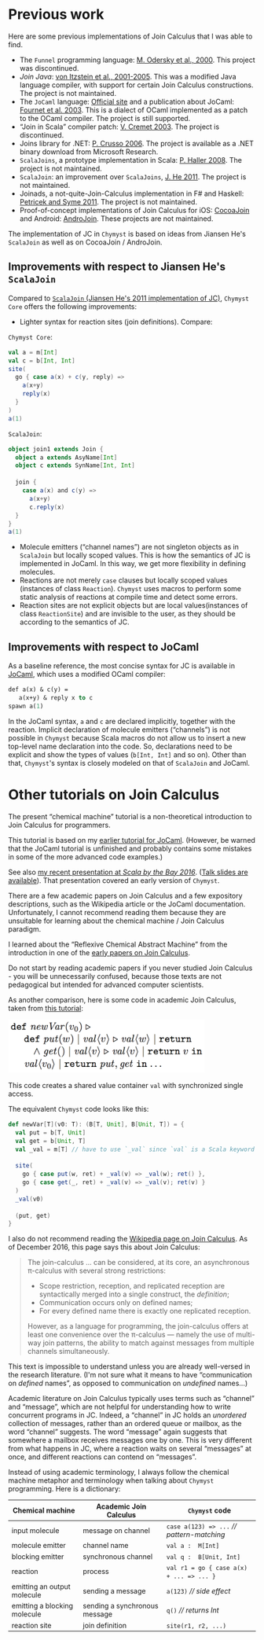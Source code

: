 <link href="{{ site.github.url }}/tables.css" rel="stylesheet" />

# Previous work

Here are some previous implementations of Join Calculus that I was able to find.

- The `Funnel` programming language: [M. Odersky et al., 2000](http://lampwww.epfl.ch/funnel/). This project was discontinued.
- _Join Java_: [von Itzstein et al., 2001-2005](http://www.vonitzstein.com/Project_JoinJava.html). This was a modified Java language compiler, with support for certain Join Calculus constructions. The project is not maintained.
- The `JoCaml` language: [Official site](http://jocaml.inria.fr) and a publication about JoCaml: [Fournet et al. 2003](http://research.microsoft.com/en-us/um/people/fournet/papers/jocaml-afp4-summer-school-02.pdf). This is a dialect of OCaml implemented as a patch to the OCaml compiler. The project is still supported.
- “Join in Scala” compiler patch: [V. Cremet 2003](http://lampwww.epfl.ch/~cremet/misc/join_in_scala/index.html). The project is discontinued.
- Joins library for .NET: [P. Crusso 2006](http://research.microsoft.com/en-us/um/people/crusso/joins/). The project is available as a .NET binary download from Microsoft Research.
- `ScalaJoins`, a prototype implementation in Scala: [P. Haller 2008](http://lampwww.epfl.ch/~phaller/joins/index.html). The project is not maintained.
- `ScalaJoin`: an improvement over `ScalaJoins`, [J. He 2011](https://github.com/Jiansen/ScalaJoin). The project is not maintained.
- Joinads, a not-quite-Join-Calculus implementation in F# and Haskell: [Petricek and Syme 2011](https://www.microsoft.com/en-us/research/publication/joinads-a-retargetable-control-flow-construct-for-reactive-parallel-and-concurrent-programming/). The project is not maintained.
- Proof-of-concept implementations of Join Calculus for iOS: [CocoaJoin](https://github.com/winitzki/AndroJoin) and Android: [AndroJoin](https://github.com/winitzki/AndroJoin). These projects are not maintained.

The implementation of JC in `Chymyst` is based on ideas from Jiansen He's `ScalaJoin` as well as on CocoaJoin / AndroJoin.

## Improvements with respect to Jiansen He's `ScalaJoin`

Compared to [`ScalaJoin` (Jiansen He's 2011 implementation of JC)](https://github.com/Jiansen/ScalaJoin), `Chymyst Core` offers the following improvements:

- Lighter syntax for reaction sites (join definitions). Compare:

`Chymyst Core`:

```scala
val a = m[Int]
val c = b[Int, Int]
site(
  go { case a(x) + c(y, reply) =>
    a(x+y)
    reply(x)
  }
)
a(1)

```

`ScalaJoin`:

```scala
object join1 extends Join {
  object a extends AsyName[Int]
  object c extends SynName[Int, Int]

  join {
    case a(x) and c(y) =>
      a(x+y)
      c.reply(x)
  }
}
a(1)

```

- Molecule emitters (“channel names”) are not singleton objects as in `ScalaJoin` but locally scoped values. This is how the semantics of JC is implemented in JoCaml. In this way, we get more flexibility in defining molecules.
- Reactions are not merely `case` clauses but locally scoped values (instances of class `Reaction`). `Chymyst` uses macros to perform some static analysis of reactions at compile time and detect some errors.
- Reaction sites are not explicit objects but are local values(instances of class `ReactionSite`) and are invisible to the user, as they should be according to the semantics of JC.

## Improvements with respect to JoCaml


As a baseline reference, the most concise syntax for JC is available in [JoCaml](http://jocaml.inria.fr), which uses a modified OCaml compiler:

```ocaml
def a(x) & c(y) =  
   a(x+y) & reply x to c
spawn a(1)

```

In the JoCaml syntax, `a` and `c` are declared implicitly, together with the reaction.
Implicit declaration of molecule emitters (“channels”) is not possible in `Chymyst` because Scala macros do not allow us to insert a new top-level name declaration into the code.
So, declarations need to be explicit and show the types of values (`b[Int, Int]` and so on).
Other than that, `Chymyst`'s syntax is closely modeled on that of `ScalaJoin` and JoCaml.


# Other tutorials on Join Calculus

The present “chemical machine” tutorial is a non-theoretical introduction to Join Calculus for programmers.

This tutorial is based on my [earlier tutorial for JoCaml](https://sites.google.com/site/winitzki/tutorial-on-join-calculus-and-its-implementation-in-ocaml-jocaml). (However, be warned that the JoCaml tutorial is unfinished and probably contains some mistakes in some of the more advanced code examples.)

See also [my recent presentation at _Scala by the Bay 2016_](https://scalaebythebay2016.sched.org/event/7iU2/concurrent-join-calculus-in-scala).
([Talk slides are available](https://github.com/winitzki/talks/tree/master/join_calculus)).
That presentation covered an early version of `Chymyst`.

There are a few academic papers on Join Calculus and a few expository descriptions, such as the Wikipedia article or the JoCaml documentation.
Unfortunately, I cannot recommend reading them because they are unsuitable for learning about the chemical machine / Join Calculus paradigm.

I learned about the “Reflexive Chemical Abstract Machine” from the introduction in one of the [early papers on Join Calculus](http://citeseerx.ist.psu.edu/viewdoc/download?doi=10.1.1.32.3078&rep=rep1&type=pdf).

Do not start by reading academic papers if you never studied Join Calculus - you will be unnecessarily confused, because those texts are not pedagogical but intended for advanced computer scientists.

As another comparison, here is some code in academic Join Calculus, taken from [this tutorial](http://research.microsoft.com/en-us/um/people/fournet/papers/join-tutorial.pdf):

<img alt="def newVar(v0) def put(w) etc." src="academic_join_calculus_2.png" width="400" />

This code creates a shared value container `val` with synchronized single access.

The equivalent `Chymyst` code looks like this:

```scala
def newVar[T](v0: T): (B[T, Unit], B[Unit, T]) = {
  val put = b[T, Unit] 
  val get = b[Unit, T]
  val _val = m[T] // have to use `_val` since `val` is a Scala keyword
  
  site(
    go { case put(w, ret) + _val(v) => _val(w); ret() },
    go { case get(_, ret) + _val(v) => _val(v); ret(v) }
  )
  _val(v0)
  
  (put, get)
}

```

I also do not recommend reading the [Wikipedia page on Join Calculus](https://en.wikipedia.org/wiki/Join-calculus).
As of December 2016, this page says this about Join Calculus:

> The join-calculus ... can be considered, at its core, an asynchronous π-calculus with several strong restrictions:
>
> - Scope restriction, reception, and replicated reception are syntactically merged into a single construct, the _definition_;
> - Communication occurs only on defined names;
> - For every defined name there is exactly one replicated reception.
>
> However, as a language for programming, the join-calculus offers at least one convenience over the π-calculus — namely the use of multi-way join patterns, the ability to match against messages from multiple channels simultaneously.

This text is impossible to understand unless you are already well-versed in the research literature.
(I'm not sure what it means to have “communication on _defined_ names”, as opposed to communication on _undefined_ names...)

Academic literature on Join Calculus typically uses terms such as “channel” and “message”, which are not helpful for understanding how to write concurrent programs in JC.
Indeed, a “channel” in JC holds an _unordered_ collection of messages, rather than an ordered queue or mailbox, as the word “channel” suggests.
The word “message” again suggests that somewhere a mailbox receives messages one by one.
This is very different from what happens in JC, where a reaction waits on several “messages” at once, and different reactions can contend on “messages”.

Instead of using academic terminology, I always follow the chemical machine metaphor and terminology when talking about `Chymyst` programming.
Here is a dictionary:

| Chemical machine  | Academic Join Calculus | `Chymyst` code |
|---|---|---|
| input molecule | message on channel | `case a(123) => ...` _// pattern-matching_ |
| molecule emitter | channel name | `val a :  M[Int]` |
| blocking emitter | synchronous channel | `val q :  B[Unit, Int]` |
| reaction | process | `val r1 = go { case a(x) + ... => ... }` |
| emitting an output molecule | sending a message | `a(123)` _// side effect_ |
| emitting a blocking molecule | sending a synchronous message | `q()` _// returns Int_ |
| reaction site | join definition | `site(r1, r2, ...)` |

